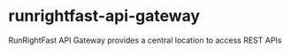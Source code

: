 runrightfast-api-gateway
========================

RunRightFast API Gateway provides a central location to access REST APIs
